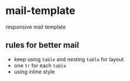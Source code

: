 # mail-template
responsive mail template


## rules for better mail

- keep using `table` and nesting `table` for layout
- one `tr` for each `table`
- using inline style
